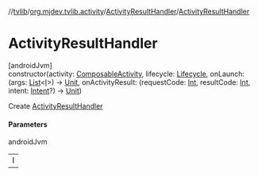 //[tvlib](../../../index.md)/[org.mjdev.tvlib.activity](../index.md)/[ActivityResultHandler](index.md)/[ActivityResultHandler](-activity-result-handler.md)

# ActivityResultHandler

[androidJvm]\
constructor(activity: [ComposableActivity](../-composable-activity/index.md), lifecycle: [Lifecycle](https://developer.android.com/reference/kotlin/androidx/lifecycle/Lifecycle.html), onLaunch: (args: [List](https://kotlinlang.org/api/latest/jvm/stdlib/kotlin.collections/-list/index.html)&lt;[I](index.md)&gt;) -&gt; [Unit](https://kotlinlang.org/api/latest/jvm/stdlib/kotlin/-unit/index.html), onActivityResult: (requestCode: [Int](https://kotlinlang.org/api/latest/jvm/stdlib/kotlin/-int/index.html), resultCode: [Int](https://kotlinlang.org/api/latest/jvm/stdlib/kotlin/-int/index.html), intent: [Intent](https://developer.android.com/reference/kotlin/android/content/Intent.html)?) -&gt; [Unit](https://kotlinlang.org/api/latest/jvm/stdlib/kotlin/-unit/index.html))

Create [ActivityResultHandler](index.md)

#### Parameters

androidJvm

| |
|---|
| I |
